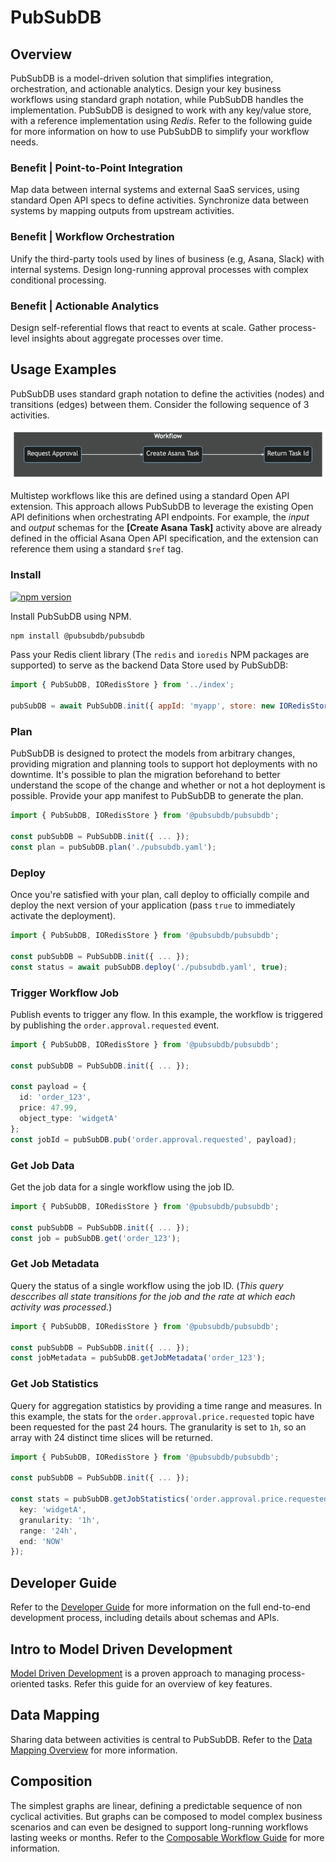 # PubSubDB
## Overview
PubSubDB is a model-driven solution that simplifies integration, orchestration, and actionable analytics. Design your key business workflows using standard graph notation, while PubSubDB handles the implementation. PubSubDB is designed to work with any key/value store, with a reference implementation using *Redis*. Refer to the following guide for more information on how to use PubSubDB to simplify your workflow needs.

### Benefit | Point-to-Point Integration
Map data between internal systems and external SaaS services, using standard Open API specs to define activities. Synchronize data between systems by mapping outputs from upstream activities.

### Benefit | Workflow Orchestration
Unify the third-party tools used by lines of business (e.g, Asana, Slack) with internal systems. Design long-running approval processes with complex conditional processing.

### Benefit | Actionable Analytics
Design self-referential flows that react to events at scale. Gather process-level insights about aggregate processes over time.

## Usage Examples
PubSubDB uses standard graph notation to define the activities (nodes) and transitions (edges) between them. Consider the following sequence of 3 activities.

![Multistep Workflow](./docs/img/workflow.png)

Multistep workflows like this are defined using a standard Open API extension. This approach allows PubSubDB to leverage the existing Open API definitions when orchestrating API endpoints. For example, the *input* and *output* schemas for the **[Create Asana Task]** activity above are already defined in the official Asana Open API specification, and the extension can reference them using a standard `$ref` tag.

### Install
[![npm version](https://badge.fury.io/js/%40pubsubdb%2Fpubsubdb.svg)](https://badge.fury.io/js/%40pubsubdb%2Fpubsubdb)

Install PubSubDB using NPM. 

```sh
npm install @pubsubdb/pubsubdb
```


Pass your Redis client library (The `redis` and `ioredis` NPM packages are supported) to serve as the backend Data Store used by PubSubDB:

```javascript
import { PubSubDB, IORedisStore } from '../index';

pubSubDB = await PubSubDB.init({ appId: 'myapp', store: new IORedisStore(redisClient)});
```

### Plan
PubSubDB is designed to protect the models from arbitrary changes, providing migration and planning tools to support hot deployments with no downtime. It's possible to plan the migration beforehand to better understand the scope of the change and whether or not a hot deployment is possible. Provide your app manifest to PubSubDB to generate the plan.

```typescript
import { PubSubDB, IORedisStore } from '@pubsubdb/pubsubdb';

const pubSubDB = PubSubDB.init({ ... });
const plan = pubSubDB.plan('./pubsubdb.yaml');
```

### Deploy
Once you're satisfied with your plan, call deploy to officially compile and deploy the next version of your application (pass `true` to immediately activate the deployment).

```typescript
import { PubSubDB, IORedisStore } from '@pubsubdb/pubsubdb';

const pubSubDB = PubSubDB.init({ ... });
const status = await pubSubDB.deploy('./pubsubdb.yaml', true);
```

### Trigger Workflow Job
Publish events to trigger any flow. In this example, the workflow is triggered by publishing the `order.approval.requested` event.

```ts
import { PubSubDB, IORedisStore } from '@pubsubdb/pubsubdb';

const pubSubDB = PubSubDB.init({ ... });

const payload = {
  id: 'order_123',
  price: 47.99,
  object_type: 'widgetA'
};
const jobId = pubSubDB.pub('order.approval.requested', payload);
```

### Get Job Data
Get the job data for a single workflow using the job ID.

```ts
import { PubSubDB, IORedisStore } from '@pubsubdb/pubsubdb';

const pubSubDB = PubSubDB.init({ ... });
const job = pubSubDB.get('order_123');
```

### Get Job Metadata
Query the status of a single workflow using the job ID. (*This query desccribes all state transitions for the job and the rate at which each activity was processed.*)

```ts
import { PubSubDB, IORedisStore } from '@pubsubdb/pubsubdb';

const pubSubDB = PubSubDB.init({ ... });
const jobMetadata = pubSubDB.getJobMetadata('order_123');
```

### Get Job Statistics
Query for aggregation statistics by providing a time range and measures. In this example, the stats for the `order.approval.price.requested` topic have been requested for the past 24 hours. The granularity is set to `1h`, so an array with 24 distinct time slices will be returned.

```ts
import { PubSubDB, IORedisStore } from '@pubsubdb/pubsubdb';

const pubSubDB = PubSubDB.init({ ... });

const stats = pubSubDB.getJobStatistics('order.approval.price.requested', {
  key: 'widgetA',
  granularity: '1h',
  range: '24h',
  end: 'NOW'
});
```

## Developer Guide
Refer to the [Developer Guide](./docs/developer_guide.md) for more information on the full end-to-end development process, including details about schemas and APIs.

## Intro to Model Driven Development
[Model Driven Development](./docs/model_driven_development.md) is a proven approach to managing process-oriented tasks. Refer this guide for an overview of key features.

## Data Mapping
Sharing data between activities is central to PubSubDB. Refer to the [Data Mapping Overview](./docs/data_mapping.md) for more information.

## Composition
The simplest graphs are linear, defining a predictable sequence of non cyclical activities. But graphs can be composed to model complex business scenarios and can even be designed to support long-running workflows lasting weeks or months. Refer to the [Composable Workflow Guide](./docs/composable_workflow.md) for more information.